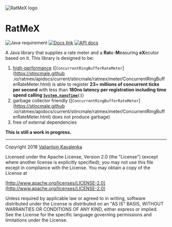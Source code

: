 ![RatMeX logo](https://stincmale.github.io/ratmex/logo-small.png)
# RatMeX
![Java requirement](https://img.shields.io/badge/Java-8+-blue.svg)
[![Docs link](https://img.shields.io/badge/docs-current-blue.svg)](https://github.com/stIncMale/ratmex/wiki)
[![API docs](https://img.shields.io/badge/javadocs-current-blue.svg)](https://stincmale.github.io/ratmex/apidocs/current/index.html?overview-summary.html)

A Java library that supplies a rate meter and a **Rat**e-**M**easuring **eX**ecutor based on it. This library is designed to be:
1. [high-performance](https://github.com/stIncMale/ratmex/wiki/Performance) ([`ConcurrentRingBufferRateMeter`](https://stincmale.github
.io/ratmex/apidocs/current/stincmale/ratmex/meter/ConcurrentRingBufferRateMeter.html) is able to register **23+ millions of concurrent ticks per second** with less than **180ns latency per registration including time spend calling [`System.nanoTime()`](https://docs.oracle.com/javase/9/docs/api/java/lang/System.html#nanoTime--)**)
2. garbage collector friendly ([`ConcurrentRingBufferRateMeter`](https://stincmale.github
.io/ratmex/apidocs/current/stincmale/ratmex/meter/ConcurrentRingBufferRateMeter.html) does not produce garbage)
3. free of external dependencies

**This is still a work in progress.**

***

Copyright 2018 [Valiantsin Kavalenka](https://sites.google.com/site/aboutmale/)

Licensed under the Apache License, Version 2.0 (the "License") (except where another license is explicitly specified);
you may not use this file except in compliance with the License.
You may obtain a copy of the License at

[http://www.apache.org/licenses/LICENSE-2.0](http://www.apache.org/licenses/LICENSE-2.0)

Unless required by applicable law or agreed to in writing, software
distributed under the License is distributed on an "AS IS" BASIS,
WITHOUT WARRANTIES OR CONDITIONS OF ANY KIND, either express or implied.
See the License for the specific language governing permissions and
limitations under the License.